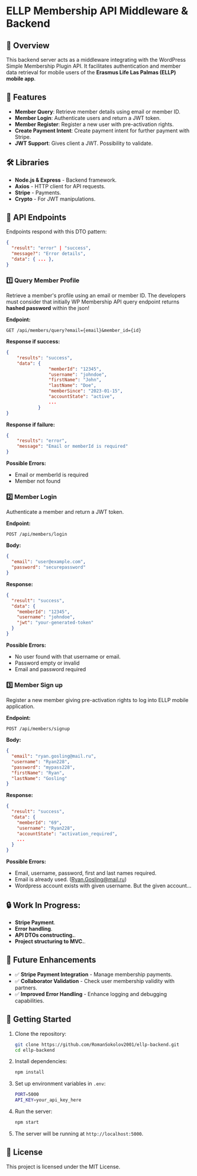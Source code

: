 # ELLP Membership API Middleware & Backend

## 📌 Overview
This backend server acts as a middleware integrating with the WordPress Simple Membership Plugin API. It facilitates authentication and member data retrieval for mobile users of the **Erasmus Life Las Palmas (ELLP) mobile app**.

## 🚀 Features
- **Member Query**: Retrieve member details using email or member ID.
- **Member Login**: Authenticate users and return a JWT token.
- **Member Register**: Register a new user with pre-activation rights.
- **Create Payment Intent**: Create payment intent for further payment with Stripe.
- **JWT Support**: Gives client a JWT. Possibility to validate.

## 🛠️ Libraries
- **Node.js & Express** - Backend framework.
- **Axios** - HTTP client for API requests.
- **Stripe** - Payments.
- **Crypto** - For JWT manipulations.

## 📡 API Endpoints
Endpoints respond with this DTO pattern:
```json
{
  "result": "error" | "success",
  "message?": "Error details",
  "data": { ... },
}
```
### 1️⃣ Query Member Profile
Retrieve a member's profile using an email or member ID. The developers must consider that initially WP Membership API query endpoint returns **hashed password** within the json!

**Endpoint:**  
```
GET /api/members/query?email={email}&member_id={id}
```
**Response if success:**  
```json
{
    "results": "success",
    "data": {
                "memberId": "12345",
                "username": "johndoe",
                "firstName": "John",
                "lastName": "Doe",
                "memberSince": "2023-01-15",
                "accountState": "active",
                ...
            }
}
```
**Response if failure:**  
```json
{
    "results": "error",
    "message": "Email or memberId is required"
}
```
**Possible Errors:**
- Email or memberId is required
- Member not found


### 2️⃣ Member Login
Authenticate a member and return a JWT token.

**Endpoint:**  
```
POST /api/members/login
```
**Body:**  
```json
{
  "email": "user@example.com",
  "password": "securepassword"
}
```
**Response:**  
```json
{
  "result": "success",
  "data": {
    "memberId": "12345",
    "username": "johndoe",
    "jwt": "your-generated-token"
  }
}
```
**Possible Errors:**
- No user found with that username or email.
- Password empty or invalid
- Email and password required

### 3️⃣ Member Sign up
Register a new member giving pre-activation rights to log into ELLP mobile application.

**Endpoint:**  
```
POST /api/members/signup
```
**Body:**  
```json
{
  "email": "ryan.gosling@mail.ru",
  "username": "Ryan228",
  "password": "mypass228",
  "firstName": "Ryan",
  "lastName": "Gosling"
}
```
**Response:**  
```json
{
  "result": "success",
  "data": {
    "memberId": "69",
    "username": "Ryan228",
    "accountState": "activation_required",
    ...
  }
}
```
**Possible Errors:**
- Email, username, password, first and last names required.
- Email is already used. (Ryan.Gosling@mail.ru)
- Wordpress account exists with given username. But the given account...

## 🔒 Work In Progress:
- **Stripe Payment**.
- **Error handling**.
- **API DTOs constructing.**.
- **Project structuring to MVC.**.

## 🔮 Future Enhancements
- ✅ **Stripe Payment Integration** - Manage membership payments.
- ✅ **Collaborator Validation** - Check user membership validity with partners.
- ✅ **Improved Error Handling** - Enhance logging and debugging capabilities.

## 🏁 Getting Started
1. Clone the repository:  
   ```sh
   git clone https://github.com/RomanSokolov2001/ellp-backend.git
   cd ellp-backend
   ```
2. Install dependencies:  
   ```sh
   npm install
   ```
3. Set up environment variables in `.env`:  
   ```sh
   PORT=5000
   API_KEY=your_api_key_here
   ```
4. Run the server:  
   ```sh
   npm start
   ```
5. The server will be running at `http://localhost:5000`.

## 📜 License
This project is licensed under the MIT License.

